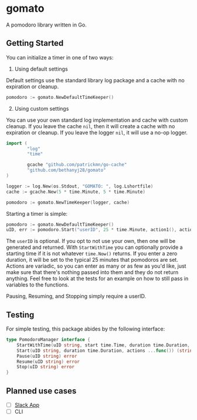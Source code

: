 # gomato
A pomodoro library written in Go. 

## Getting Started

You can initialize a timer in one of two ways:

1. Using default settings

Default settings use the standard library log package and a cache with no expiration or cleanup.

```go
pomodoro := gomato.NewDefaultTimeKeeper()
```

2. Using custom settings

You can use your own standard log implementation and cache with custom cleanup. If you leave the cache `nil`, then it will create a cache with no expiration or cleanup. If you leave the logger `nil`, it will use a no-op logger.

```go
import (
        "log"
        "time"

        gcache "github.com/patrickmn/go-cache"
        "github.com/bethanyj28/gomato"
)

logger := log.New(os.Stdout, "GOMATO: ", log.Lshortfile)
cache := gcache.New(5 * time.Minute, 5 * time.Minute)

pomodoro := gomato.NewTimeKeeper(logger, cache)
```

Starting a timer is simple:

```go
pomodoro := gomato.NewDefaultTimeKeeper()
uID, err := pomodoro.Start("userID", 25 * time.Minute, action1(), action2())
```

The `userID` is optional. If you opt to not use your own, then one will be generated and returned. With `StartWithTime` you can optionally provide a starting time if it is not whatever `time.Now()` returns. If you enter a zero duration, it will be set to the typical 25 minutes that pomodoros are set. Actions are variadic, so you can enter as many or as few as you'd like, just make sure that there's nothing passed into them and they do not return anything. Feel free to look at the tests for an example on how to still pass in variables to the functions.

Pausing, Resuming, and Stopping simply require a userID.

## Testing

For simple testing, this package abides by the following interface: 

```go
type PomodoroManager interface {
	StartWithTime(uID string, start time.Time, duration time.Duration, actions ...func()) (string, error)
	Start(uID string, duration time.Duration, actions ...func()) (string, error)
	Pause(uID string) error
	Resume(uID string) error
	Stop(uID string) error
}
```

## Planned use cases
- [ ] [Slack App](https://github.com/bethanyj28/gomato-slack)
- [ ] CLI
